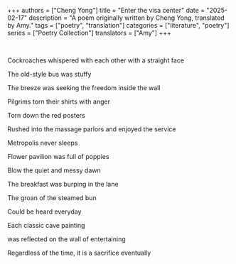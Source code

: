 +++
authors = ["Cheng Yong"]
title = "Enter the visa center"
date = "2025-02-17"
description = "A poem originally written by Cheng Yong, translated by Amy."
tags = ["poetry", "translation"]
categories = ["literature", "poetry"]
series = ["Poetry Collection"]
translators = ["Amy"]
+++


&#8201;


Cockroaches whispered with each other with a straight face

The old-style bus was stuffy

The breeze was seeking the freedom inside the wall

Pilgrims torn their shirts with anger

Torn down the red posters

Rushed into the massage parlors and enjoyed the service
&#8201;

Metropolis never sleeps

Flower pavilion was full of poppies

Blow the quiet and messy dawn

The breakfast was burping in the lane
&#8201;

The groan of the steamed bun

Could be heard everyday
&#8201;

Each classic cave painting

was reflected on the wall of entertaining

Regardless of the time, it is a sacrifice eventually



&#8201;


